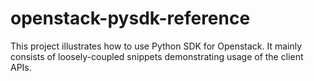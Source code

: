 # openstack-pysdk-reference
This project illustrates how to use Python SDK for Openstack. It mainly consists of loosely-coupled snippets demonstrating usage of the client APIs.
